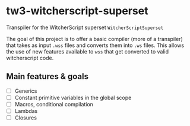 # tw3-witcherscript-superset
Transpiler for the WitcherScript superset `WitcherScriptSuperset`

The goal of this project is to offer a basic compiler (more of a transpiler) that takes as input `.wss` files and converts them into `.ws` files.
This allows the use of new features available to `wss` that get converted to valid witcherscript code.

## Main features & goals
 - [ ] Generics
 - [ ] Constant primitive variables in the global scope
 - [ ] Macros, conditional compilation
 - [ ] Lambdas
 - [ ] Closures
